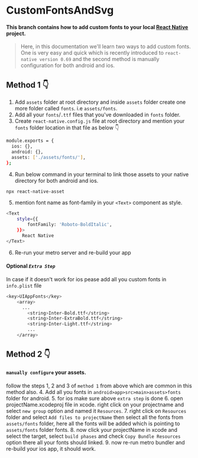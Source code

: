 # CustomFontsAndSvg

#### This branch contains how to add custom fonts to your local [React Native](https://reactnative.dev/docs/getting-started) project.

> Here, in this documentation we'll learn two ways to add custom fonts. One is very easy and quick which is recently introduced to `react-native version 0.69` and the second method is manually configuration for both android and ios.

## Method 1 👇

1. Add `assets` folder at root directory and inside `assets` folder create one more folder called `fonts`. i.e `assets/fonts`.
2. Add all your `fonts`/`.ttf` files that you've downloaded in `fonts` folder.
3. Create `react-native.config.js` file at root directory and mention your `fonts` folder location in that file as below 👇

```sh
module.exports = {
  ios: {},
  android: {},
  assets: ['./assets/fonts/'],
};
```

4. Run below command in your terminal to link those assets to your native directory for both android and ios.

```sh
npx react-native-asset
```

5. mention font name as font-family in your `<Text>` component as style.

```sh
<Text
    style={{
        fontFamily: 'Roboto-BoldItalic',
    }}>
      React Native
</Text>
```

6. Re-run your metro server and re-build your app

#### Optional _`Extra Step`_

In case if it doesn't work for ios pease add all you custom fonts in `info.plist` file

```sh
<key>UIAppFonts</key>
	<array>
	  ...
		<string>Inter-Bold.ttf</string>
		<string>Inter-ExtraBold.ttf</string>
		<string>Inter-Light.ttf</string>
		...
	</array>
```

## Method 2 👇

#### `manually configure` your assets.

follow the steps 1, 2 and 3 of `method 1` from above which are common in this method also. 4. Add all you fonts in `android>app>src>main>assets>fonts` folder for android. 5. for ios make sure above `extra step` is done 6. open projectName.xcodeproj file in xcode. right click on your projectname and select `new group` option and named it `Resources`. 7. right click on `Resources` folder and select `Add files to projectName` then select all the fonts from `assets/fonts` folder, here all the fonts will be added which is pointing to `assets/fonts` folder fonts. 8. now click your projectName in xcode and select the target, select `build phases` and check `Copy Bundle Resources` option there all your fonts should linked. 9. now re-run metro bundler and re-build your ios app, it should work.
